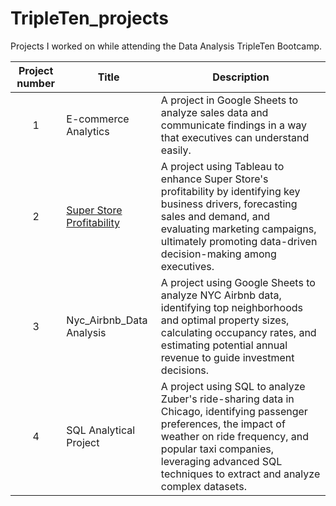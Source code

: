 # TripleTen_projects
Projects I worked on while attending the Data Analysis TripleTen Bootcamp.


| Project number | Title | Description |
| :-----------: | ----------- |----------- |
| 1 |E-commerce Analytics | A project in Google Sheets to analyze sales data and communicate findings in a way that executives can understand easily. |
| 2 | [Super Store Profitability ](https://public.tableau.com/app/profile/mark.giddings/viz/SavingSuperStore_17181733780160/TwoBiggestProfitCentersLossMakers) | A project using Tableau to enhance Super Store's profitability by identifying key business drivers, forecasting sales and demand, and evaluating marketing campaigns, ultimately promoting data-driven decision-making among executives. |
| 3 | Nyc_Airbnb_Data Analysis | A project using Google Sheets to analyze NYC Airbnb data, identifying top neighborhoods and optimal property sizes, calculating occupancy rates, and estimating potential annual revenue to guide investment decisions. |
| 4 | SQL Analytical Project |A project using SQL to analyze Zuber's ride-sharing data in Chicago, identifying passenger preferences, the impact of weather on ride frequency, and popular taxi companies, leveraging advanced SQL techniques to extract and analyze complex datasets. |
